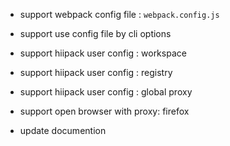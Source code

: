 * support webpack config file : `webpack.config.js`
* support use config file by cli options

* support hiipack user config : workspace
* support hiipack user config : registry
* support hiipack user config : global proxy

* support open browser with proxy: firefox

* update documention